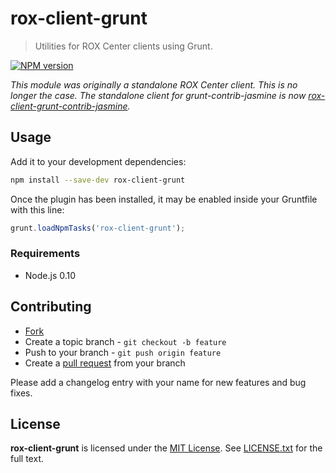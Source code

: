 # rox-client-grunt

> Utilities for ROX Center clients using Grunt.

[![NPM version](https://badge.fury.io/js/rox-client-grunt.svg)](http://badge.fury.io/js/rox-client-grunt)

*This module was originally a standalone ROX Center client.
This is no longer the case.
The standalone client for grunt-contrib-jasmine is now [rox-client-grunt-contrib-jasmine](https://github.com/lotaris/rox-client-grunt-contrib-jasmine).*



## Usage

Add it to your development dependencies:

```bash
npm install --save-dev rox-client-grunt
```

Once the plugin has been installed, it may be enabled inside your Gruntfile with this line:
 
```js
grunt.loadNpmTasks('rox-client-grunt');
```

### Requirements

* Node.js 0.10



## Contributing

* [Fork](https://help.github.com/articles/fork-a-repo)
* Create a topic branch - `git checkout -b feature`
* Push to your branch - `git push origin feature`
* Create a [pull request](http://help.github.com/pull-requests/) from your branch

Please add a changelog entry with your name for new features and bug fixes.



## License

**rox-client-grunt** is licensed under the [MIT License](http://opensource.org/licenses/MIT).
See [LICENSE.txt](LICENSE.txt) for the full text.
